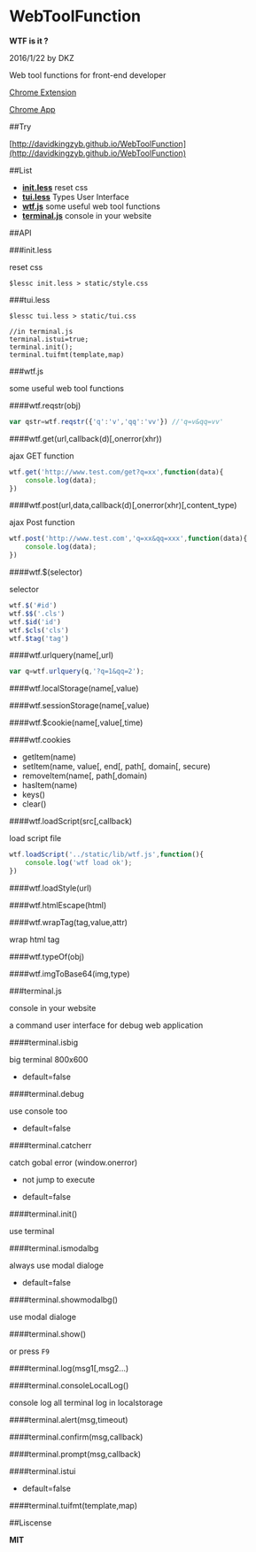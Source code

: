 # WebToolFunction

**WTF is it ?**

2016/1/22 by DKZ



Web tool functions for front-end developer

[Chrome Extension](https://github.com/davidkingzyb/WebToolFunction/blob/chrome/chromeREADME.md)

[Chrome App](https://github.com/davidkingzyb/WebToolFunction/tree/app)

##Try

[http://davidkingzyb.github.io/WebToolFunction](http://davidkingzyb.github.io/WebToolFunction)

##List


- [**init.less**](#initless) reset css
- [**tui.less**](#tuiless) Types User Interface
- [**wtf.js**](#wtfjs) some useful web tool functions
- [**terminal.js**](#terminaljs) console in your website



##API

###init.less

reset css

	$lessc init.less > static/style.css

###tui.less

    $lessc tui.less > static/tui.css

    //in terminal.js
    terminal.istui=true;
    terminal.init();
    terminal.tuifmt(template,map)

###wtf.js

some useful web tool functions

####wtf.reqstr(obj)

```js
var qstr=wtf.reqstr({'q':'v','qq':'vv'}) //'q=v&qq=vv'
```
	
####wtf.get(url,callback(d)[,onerror(xhr))

ajax GET function

```js
wtf.get('http://www.test.com/get?q=xx',function(data){
	console.log(data);
})
```
	
####wtf.post(url,data,callback(d)[,onerror(xhr)[,content_type)

ajax Post function

```js
wtf.post('http://www.test.com','q=xx&qq=xxx',function(data){
	console.log(data);
})
```

####wtf.$(selector)

selector

```js
wtf.$('#id')
wtf.$$('.cls')
wtf.$id('id')
wtf.$cls('cls')
wtf.$tag('tag')
```

####wtf.urlquery(name[,url)

```js
var q=wtf.urlquery(q,'?q=1&qq=2');
```

####wtf.localStorage(name[,value)

####wtf.sessionStorage(name[,value)

####wtf.$cookie(name[,value[,time)

####wtf.cookies

- getItem(name)
- setItem(name, value[, end[, path[, domain[, secure)
- removeItem(name[, path[,domain)
- hasItem(name)
- keys()
- clear()

####wtf.loadScript(src[,callback)

load script file

```js
wtf.loadScript('../static/lib/wtf.js',function(){
	console.log('wtf load ok');
})
```

####wtf.loadStyle(url)

####wtf.htmlEscape(html)

####wtf.wrapTag(tag,value,attr)

wrap html tag

####wtf.typeOf(obj)

####wtf.imgToBase64(img,type)

###terminal.js

console in your website

a command user interface for debug web application

####terminal.isbig

big terminal 800x600

- default=false

####terminal.debug

use console too

- default=false

####terminal.catcherr

catch gobal error (window.onerror)

- not jump to execute

- default=false

####terminal.init()

use terminal

####terminal.ismodalbg

always use modal dialoge

- default=false

####terminal.showmodalbg()

use modal dialoge

####terminal.show()

or press `F9`

####terminal.log(msg1[,msg2...)

####terminal.consoleLocalLog()

console log all terminal log in localstorage

####terminal.alert(msg,timeout)

####terminal.confirm(msg,callback)

####terminal.prompt(msg,callback)

####terminal.istui

- default=false

####terminal.tuifmt(template,map)

##Liscense

**MIT**
	
